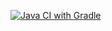 [![Java CI with Gradle](https://github.com/mivaki-not/patterns2.3z1/actions/workflows/gradle.yml/badge.svg)](https://github.com/mivaki-not/patterns2.3z1/actions/workflows/gradle.yml)